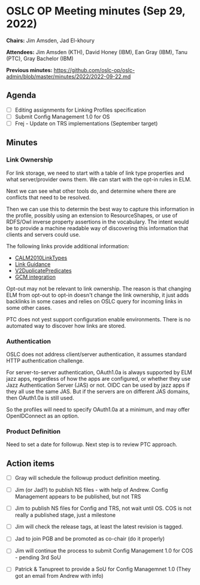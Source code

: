 # OSLC OP Meeting minutes (Sep 29, 2022)

**Chairs:** Jim Amsden, Jad El-khoury

**Attendees:** Jim Amsden (KTH), David Honey (IBM), Ean Gray (IBM), Tanu (PTC), Gray Bachelor (IBM)

**Previous minutes:** https://github.com/oslc-op/oslc-admin/blob/master/minutes/2022/2022-09-22.md

## Agenda

- [ ] Editing assignments for Linking Profiles specification
- [ ] Submit Config Management 1.0 for OS 
- [ ] Frej - Update on TRS implementations (September target)

## Minutes

### Link Ownership

For link storage, we need to start with a table of link type properties and what server/provider owns them. We can start with the opt-in rules in ELM.

Next we can see what other tools do, and determine where there are conflicts that need to be resolved.

Then we can use this to determin the best way to capture this information in the profile, possibly using an extension to ResourceShapes, or use of RDFS/Owl inverse property assertions in the vocabulary. The intent would be to provide a machine readable way of discovering this information that clients and servers could use.

The following links provide additional information:
* [CALM2010LinkTypes](https://jazz.net/wiki/bin/view/Deployment/IntegratingWithConfigurationManagementEnabledCLMApplications)
* [Link Guidance](https://jazz.net/wiki/bin/view/Deployment/IntegratingWithConfigurationManagementEnabledCLMApplications)
* [V2DuplicatePredicates](https://jazz.net/wiki/bin/view/Deployment/IntegratingWithConfigurationManagementEnabledCLMApplications)
* [GCM integration](https://jazz.net/wiki/bin/view/Deployment/IntegratingWithConfigurationManagementEnabledCLMApplications)

Opt-out may not be relevant to link ownership. The reason is that changing ELM from opt-out to opt-in doesn't change the link ownership, it just adds backlinks in some cases and relies on OSLC query for incoming links in some other cases.

PTC does not yest support configuration enable environments. There is no automated way to discover how links are stored. 

### Authentication

OSLC does not address client/server authentication, it assumes standard HTTP authentication challenge.

For server-to-server authentication, OAuth1.0a is always supported by ELM jazz apps, regardless of how the apps are configured, or whether they use Jazz Authentication Server (JAS) or not. OIDC can be used by jazz apps if they all use the same JAS. But if the servers are on different JAS domains, then OAuth1.0a is still used. 

So the profiles will need to specify OAuth1.0a at a minimum, and may offer OpenIDConnect as an option.

### Product Definition

Need to set a date for followup. Next step is to review PTC approach. 


## Action items

- [ ] Gray will schedule the followup product definition meeting.
- [ ] Jim (or Jad?) to publish NS files - with help of Andrew. Config Management appears to be published, but not TRS
- [ ] Jim to publish NS files for Config and TRS, not wait until OS. COS is not really a published stage, just a milestone 

- [ ] Jim will check the release tags, at least the latest revision is tagged.
- [ ] Jad to join PGB and be promoted as co-chair (do it properly)
- [ ] Jim will continue the process to submit Config Management 1.0 for COS - pending 3rd SoU
- [ ] Patrick & Tanupreet to provide a SoU for Config Managemnet 1.0 (They got an email from Andrew with info)


